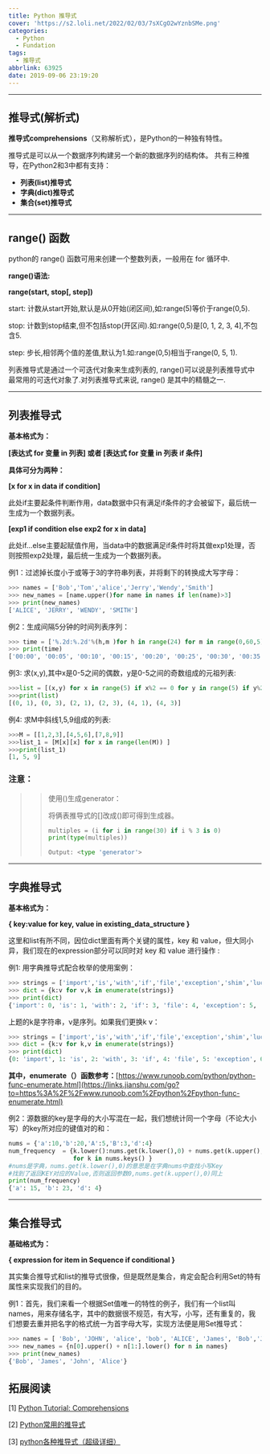 ```yaml
---
title: Python 推导式
cover: 'https://s2.loli.net/2022/02/03/7sXCgO2wYznbSMe.png'
categories:
  - Python
  - Fundation
tags:
  - 推导式
abbrlink: 63925
date: 2019-09-06 23:19:20
---
```


------

## 推导式(解析式)

**推导式comprehensions**（又称解析式），是Python的一种独有特性。

推导式是可以从一个数据序列构建另一个新的数据序列的结构体。 共有三种推导，在Python2和3中都有支持：

- **列表(list)推导式**
- **字典(dict)推导式**
- **集合(set)推导式**

<!--more-->

------

## range() 函数

python的 range() 函数可用来创建一个整数列表，一般用在 for 循环中.

**range()语法:**  

**range(start, stop[, step])**

start:	计数从start开始,默认是从0开始(闭区间),如:range(5)等价于range(0,5).

stop:	计数到stop结束,但不包括stop(开区间).如:range(0,5)是[0, 1, 2, 3, 4],不包含5.

step:	步长,相邻两个值的差值,默认为1.如:range(0,5)相当于range(0, 5, 1).

列表推导式是通过一个可迭代对象来生成列表的, range()可以说是列表推导式中最常用的可迭代对象了.对列表推导式来说, range() 是其中的精髓之一.

------

## 列表推导式

**基本格式为：**

**[表达式 for 变量 in 列表] 或者   [表达式 for 变量 in 列表 if 条件]**

 **具体可分为两种：**

 **[x for x in data if condition]**

此处if主要起条件判断作用，data数据中只有满足if条件的才会被留下，最后统一生成为一个数据列表。

**[exp1 if condition else exp2 for x in data]**

此处if...else主要起赋值作用，当data中的数据满足if条件时将其做exp1处理，否则按照exp2处理，最后统一生成为一个数据列表。

 例1：过滤掉长度小于或等于3的字符串列表，并将剩下的转换成大写字母：

```python
>>> names = ['Bob','Tom','alice','Jerry','Wendy','Smith']
>>> new_names = [name.upper()for name in names if len(name)>3]
>>> print(new_names)
['ALICE', 'JERRY', 'WENDY', 'SMITH']
```

例2：生成间隔5分钟的时间列表序列：

```python
>>> time = ['%.2d:%.2d'%(h,m )for h in range(24) for m in range(0,60,5) ]
>>> print(time)
['00:00', '00:05', '00:10', '00:15', '00:20', '00:25', '00:30', '00:35', '00:40', '00:45', '00:50', '00:55', '01:00', '01:05', '01:10', '01:15', '01:20', '01:25', '01:30', '01:35', '01:40', '01:45', '01:50', '01:55', '02:00', '02:05', '02:10', '02:15', '02:20', '02:25', '02:30', '02:35', '02:40', '02:45', '02:50', '02:55', '03:00', '03:05', '03:10', '03:15', '03:20', '03:25', '03:30', '03:35', '03:40', '03:45', '03:50', '03:55', '04:00', '04:05', '04:10', '04:15', '04:20', '04:25', '04:30', '04:35', '04:40', '04:45', '04:50', '04:55', '05:00', '05:05', '05:10', '05:15', '05:20', '05:25', '05:30', '05:35', '05:40', '05:45', '05:50', '05:55', '06:00', '06:05', '06:10', '06:15', '06:20', '06:25', '06:30', '06:35', '06:40', '06:45', '06:50', '06:55', '07:00', '07:05', '07:10', '07:15', '07:20', '07:25', '07:30', '07:35', '07:40', '07:45', '07:50', '07:55', '08:00', '08:05', '08:10', '08:15', '08:20', '08:25', '08:30', '08:35', '08:40', '08:45', '08:50', '08:55', '09:00', '09:05', '09:10', '09:15', '09:20', '09:25', '09:30', '09:35', '09:40', '09:45', '09:50', '09:55', '10:00', '10:05', '10:10', '10:15', '10:20', '10:25', '10:30', '10:35', '10:40', '10:45', '10:50', '10:55', '11:00', '11:05', '11:10', '11:15', '11:20', '11:25', '11:30', '11:35', '11:40', '11:45', '11:50', '11:55', '12:00', '12:05', '12:10', '12:15', '12:20', '12:25', '12:30', '12:35', '12:40', '12:45', '12:50', '12:55', '13:00', '13:05', '13:10', '13:15', '13:20', '13:25', '13:30', '13:35', '13:40', '13:45', '13:50', '13:55', '14:00', '14:05', '14:10', '14:15', '14:20', '14:25', '14:30', '14:35', '14:40', '14:45', '14:50', '14:55', '15:00', '15:05', '15:10', '15:15', '15:20', '15:25', '15:30', '15:35', '15:40', '15:45', '15:50', '15:55', '16:00', '16:05', '16:10', '16:15', '16:20', '16:25', '16:30', '16:35', '16:40', '16:45', '16:50', '16:55', '17:00', '17:05', '17:10', '17:15', '17:20', '17:25', '17:30', '17:35', '17:40', '17:45', '17:50', '17:55', '18:00', '18:05', '18:10', '18:15', '18:20', '18:25', '18:30', '18:35', '18:40', '18:45', '18:50', '18:55', '19:00', '19:05', '19:10', '19:15', '19:20', '19:25', '19:30', '19:35', '19:40', '19:45', '19:50', '19:55', '20:00', '20:05', '20:10', '20:15', '20:20', '20:25', '20:30', '20:35', '20:40', '20:45', '20:50', '20:55', '21:00', '21:05', '21:10', '21:15', '21:20', '21:25', '21:30', '21:35', '21:40', '21:45', '21:50', '21:55', '22:00', '22:05', '22:10', '22:15', '22:20', '22:25', '22:30', '22:35', '22:40', '22:45', '22:50', '22:55', '23:00', '23:05', '23:10', '23:15', '23:20', '23:25', '23:30', '23:35', '23:40', '23:45', '23:50', '23:55']
```

例3: 求(x,y),其中x是0-5之间的偶数，y是0-5之间的奇数组成的元祖列表:

```python
>>>list = [(x,y) for x in range(5) if x%2 == 0 for y in range(5) if y%2 == 1]
>>>print(list)
[(0, 1), (0, 3), (2, 1), (2, 3), (4, 1), (4, 3)]
```

例4: 求M中斜线1,5,9组成的列表:

```python
>>>M = [[1,2,3],[4,5,6],[7,8,9]]
>>>list_1 = [M[x][x] for x in range(len(M)) ]
>>>print(list_1)
[1, 5, 9]
```

### 注意：

> > 使用()生成generator：
> >
> > 将俩表推导式的[]改成()即可得到生成器。
> >
> > ```python
> > multiples = (i for i in range(30) if i % 3 is 0)
> > print(type(multiples))
> > 
> > Output: <type 'generator'>
> > ```

------

## 字典推导式

**基本格式为：**

**{ key:value for key, value in existing_data_structure }**

 这里和list有所不同，因位dict里面有两个关键的属性，key 和 value，但大同小异，我们现在的expression部分可以同时对 key 和 value 进行操作 :

 例1: 用字典推导式配合枚举的使用案例：

```python
>>> strings = ['import','is','with','if','file','exception','shim','lucy']
>>> dict = {k:v for v,k in enumerate(strings)}
>>> print(dict)
{'import': 0, 'is': 1, 'with': 2, 'if': 3, 'file': 4, 'exception': 5, 'shim': 6, 'lucy': 7}
```

上题的k是字符串，v是序列。如果我们更换k v：

```python
>>> strings = ['import','is','with','if','file','exception','shim','lucy']
>>> dict = {k:v for k,v in enumerate(strings)}
>>> print(dict)
{0: 'import', 1: 'is', 2: 'with', 3: 'if', 4: 'file', 5: 'exception', 6: 'shim', 7: 'lucy'}
```

 **其中，enumerate（）函数参考：**[https://www.runoob.com/python/python-func-enumerate.html](https://links.jianshu.com/go?to=https%3A%2F%2Fwww.runoob.com%2Fpython%2Fpython-func-enumerate.html)

例2：源数据的key是字母的大小写混在一起，我们想统计同一个字母（不论大小写）的key所对应的键值对的和：

```python
nums = {'a':10,'b':20,'A':5,'B':3,'d':4}
num_frequency  = {k.lower():nums.get(k.lower(),0) + nums.get(k.upper(),0)
                  for k in nums.keys() }
#nums是字典，nums.get(k.lower(),0)的意思是在字典nums中查找小写Key
#找到了返回KEY对应的Value,否则返回参数0,nums.get(k.upper(),0)同上
print(num_frequency)
{'a': 15, 'b': 23, 'd': 4}
```

------

## 集合推导式

**基础格式为：**

**{ expression for item in Sequence if conditional }**

 其实集合推导式和list的推导式很像，但是既然是集合，肯定会配合利用Set的特有属性来实现我们的目的。

例1：首先，我们来看一个根据Set值唯一的特性的例子，我们有一个list叫names，用来存储名字，其中的数据很不规范，有大写，小写，还有重复的，我们想要去重并把名字的格式统一为首字母大写，实现方法便是用Set推导式：

```python
>>> names = [ 'Bob', 'JOHN', 'alice', 'bob', 'ALICE', 'James', 'Bob','JAMES','jAMeS' ]
>>> new_names = {n[0].upper() + n[1:].lower() for n in names}
>>> print(new_names)
{'Bob', 'James', 'John', 'Alice'}
```



## 拓展阅读

[1] [Python Tutorial: Comprehensions](https://www.airpair.com/python/posts/python-comprehension-syntax)

[2] [Python常用的推导式](https://mp.weixin.qq.com/s?src=11&timestamp=1567785751&ver=1836&signature=GxW-PlO0utKuA76I6jg23WwqFXL5kI71lf9SoReUx-CJ613gpRwNtGiL0rXi0LeX2YIWM0KHVrxpbE3*tt6jrF3MvL6yLe3yQmWiF7bdXyyWjfXqVwt7VnZ2QPE-0-s0&new=1)

[3] [python各种推导式（超级详细）](https://www.jianshu.com/p/0a269715a742)

